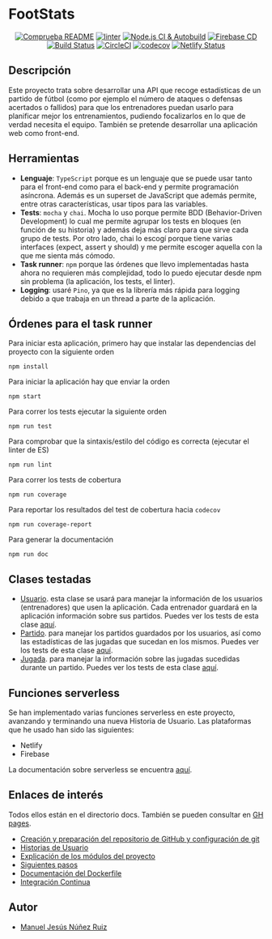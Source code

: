# FootStats
<div align="center">
    <a href="https://github.com/ManuelJNunez/TFG/workflows/Comprueba%20README/badge.svg"><img alt="Comprueba README" src="https://github.com/ManuelJNunez/TFG/workflows/Comprueba%20README/badge.svg"></a>
    <a href="https://github.com/ManuelJNunez/footStats/workflows/linter/badge.svg"><img alt="linter" src="https://github.com/ManuelJNunez/footStats/workflows/linter/badge.svg"></a>
    <a href="https://github.com/ManuelJNunez/footStats/workflows/Node.js%20CI%20&%20Autobuild/badge.svg"><img alt="Node.js CI & Autobuild" src="https://github.com/ManuelJNunez/footStats/workflows/Node.js%20CI%20&%20Autobuild/badge.svg"></a>
    <a href="https://github.com/ManuelJNunez/footStats/workflows/Firebase%20CD/badge.svg"><img alt="Firebase CD" src="https://github.com/ManuelJNunez/footStats/workflows/Firebase%20CD/badge.svg"></a>
    <a href="https://travis-ci.com/ManuelJNunez/footStats"><img alt="Build Status" src="https://travis-ci.com/ManuelJNunez/footStats.svg?branch=master"></a>
    <a href="https://circleci.com/gh/ManuelJNunez/footStats"><img alt="CircleCI" src="https://circleci.com/gh/ManuelJNunez/footStats.svg?style=svg"></a>
    <a href="https://codecov.io/gh/ManuelJNunez/footStats"><img alt="codecov" src="https://codecov.io/gh/ManuelJNunez/footStats/branch/master/graph/badge.svg?token=PDG35I3X2I"></a>
    <a href="https://app.netlify.com/sites/footstats/deploys"><img alt="Netlify Status" src="https://api.netlify.com/api/v1/badges/06df7745-42b4-48a5-8960-7428cca8542e/deploy-status"></a>
</div>


## Descripción
Este proyecto trata sobre desarrollar una API que recoge estadísticas de un partido de fútbol (como por ejemplo el número de ataques o defensas acertados o fallidos) para que los entrenadores puedan usarlo para planificar mejor los entrenamientos, pudiendo focalizarlos en lo que de verdad necesita el equipo. También se pretende desarrollar una aplicación web como front-end.

## Herramientas
- **Lenguaje**: `TypeScript` porque es un lenguaje que se puede usar tanto para el front-end como para el back-end y permite programación asíncrona. Además es un superset de JavaScript que además permite, entre otras características, usar tipos para las variables. 
- **Tests**: `mocha` y `chai`. Mocha lo uso porque permite BDD (Behavior-Driven Development) lo cual me permite agrupar los tests en bloques (en función de su historia) y además deja más claro para que sirve cada grupo de tests. Por otro lado, chai lo escogí porque tiene varias interfaces (expect, assert y should) y me permite escoger aquella con la que me sienta más cómodo.
- **Task runner**: `npm` porque las órdenes que llevo implementadas hasta ahora no requieren más complejidad, todo lo puedo ejecutar desde npm sin problema (la aplicación, los tests, el linter).
- **Logging**: usaré `Pino`, ya que es la librería más rápida para logging debido a que trabaja en un thread a parte de la aplicación.

## Órdenes para el task runner
Para iniciar esta aplicación, primero hay que instalar las dependencias del proyecto con la siguiente orden

    npm install

Para iniciar la aplicación hay que enviar la orden

    npm start

Para correr los tests ejecutar la siguiente orden

    npm run test

Para comprobar que la sintaxis/estilo del código es correcta (ejecutar el linter de ES)

    npm run lint

Para correr los tests de cobertura

    npm run coverage

Para reportar los resultados del test de cobertura hacia `codecov`

    npm run coverage-report

Para generar la documentación

    npm run doc

## Clases testadas
- [Usuario](https://github.com/ManuelJNunez/footStats/blob/master/src/models/usuario.model.ts). esta clase se usará para manejar la información de los usuarios (entrenadores) que usen la aplicación. Cada entrenador guardará en la aplicación información sobre sus partidos. Puedes ver los tests de esta clase [aquí](https://github.com/ManuelJNunez/footStats/blob/master/tests/usuario.test.ts).
- [Partido](https://github.com/ManuelJNunez/footStats/blob/master/src/models/partido.model.ts). para manejar los partidos guardados por los usuarios, así como las estadísticas de las jugadas que sucedan en los mismos. Puedes ver los tests de esta clase [aquí](https://github.com/ManuelJNunez/footStats/blob/master/tests/partido.test.ts).
- [Jugada](https://github.com/ManuelJNunez/footStats/blob/master/src/models/jugada.model.ts). para manejar la información sobre las jugadas sucedidas durante un partido. Puedes ver los tests de esta clase [aquí](https://github.com/ManuelJNunez/footStats/blob/master/tests/jugada.test.ts).

## Funciones serverless
Se han implementado varias funciones serverless en este proyecto, avanzando y terminando una nueva Historia de Usuario. Las plataformas que he usado han sido las siguientes:
- Netlify
- Firebase

La documentación sobre serverless se encuentra [aquí](https://github.com/ManuelJNunez/footStats/blob/master/docs/serverless.md).

## Enlaces de interés
Todos ellos están en el directorio docs. También se pueden consultar en [GH pages](https://manueljnunez.github.io/footStats/).
- [Creación y preparación del repositorio de GitHub y configuración de git](https://github.com/ManuelJNunez/footStats/blob/master/docs/git-setup.md)
- [Historias de Usuario](https://github.com/ManuelJNunez/footStats/blob/master/docs/HU.md)
- [Explicación de los módulos del proyecto](https://github.com/ManuelJNunez/footStats/blob/master/docs/modulos.md)
- [Siguientes pasos](https://github.com/ManuelJNunez/footStats/blob/master/docs/siguientespasos.md)
- [Documentación del Dockerfile](https://github.com/ManuelJNunez/footStats/blob/master/docs/docker.md)
- [Integración Continua](https://github.com/ManuelJNunez/footStats/blob/master/docs/ci.md)

## Autor
- [Manuel Jesús Núñez Ruiz](https://github.com/ManuelJNunez)

